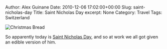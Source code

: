 Author: Alex Guinane
Date: 2010-12-06 17:02:00+00:00
Slug: saint-nicholas-day
Title: Saint Nicholas Day
excerpt: None
Category: Travel
Tags: Switzerland

![Christmas Bread](/images/2010/2010-12-06-saint-nicholas-day/p1050907.jpg)

So apparently today is [Saint Nicholas Day](http://en.wikipedia.org/wiki/Saint_Nicholas#Germany), and so at work we all got given an edible version of him.
